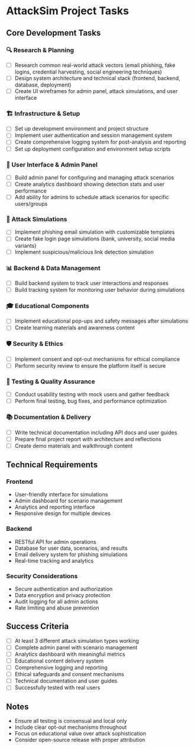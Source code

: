 # AttackSim Project Tasks

## Core Development Tasks

### 🔍 Research & Planning
- [ ] Research common real-world attack vectors (email phishing, fake logins, credential harvesting, social engineering techniques)
- [ ] Design system architecture and technical stack (frontend, backend, database, deployment)
- [ ] Create UI wireframes for admin panel, attack simulations, and user interface

### 🏗️ Infrastructure & Setup
- [ ] Set up development environment and project structure
- [ ] Implement user authentication and session management system
- [ ] Create comprehensive logging system for post-analysis and reporting
- [ ] Set up deployment configuration and environment setup scripts

### 👤 User Interface & Admin Panel
- [ ] Build admin panel for configuring and managing attack scenarios
- [ ] Create analytics dashboard showing detection stats and user performance
- [ ] Add ability for admins to schedule attack scenarios for specific users/groups

### 🎯 Attack Simulations
- [ ] Implement phishing email simulation with customizable templates
- [ ] Create fake login page simulations (bank, university, social media variants)
- [ ] Implement suspicious/malicious link detection simulation

### 📊 Backend & Data Management
- [ ] Build backend system to track user interactions and responses
- [ ] Build tracking system for monitoring user behavior during simulations

### 🎓 Educational Components
- [ ] Implement educational pop-ups and safety messages after simulations
- [ ] Create learning materials and awareness content

### 🛡️ Security & Ethics
- [ ] Implement consent and opt-out mechanisms for ethical compliance
- [ ] Perform security review to ensure the platform itself is secure

### 🧪 Testing & Quality Assurance
- [ ] Conduct usability testing with mock users and gather feedback
- [ ] Perform final testing, bug fixes, and performance optimization

### 📚 Documentation & Delivery
- [ ] Write technical documentation including API docs and user guides
- [ ] Prepare final project report with architecture and reflections
- [ ] Create demo materials and walkthrough content

## Technical Requirements

### Frontend
- User-friendly interface for simulations
- Admin dashboard for scenario management
- Analytics and reporting interface
- Responsive design for multiple devices

### Backend
- RESTful API for admin operations
- Database for user data, scenarios, and results
- Email delivery system for phishing simulations
- Real-time tracking and analytics

### Security Considerations
- Secure authentication and authorization
- Data encryption and privacy protection
- Audit logging for all admin actions
- Rate limiting and abuse prevention

## Success Criteria
- [ ] At least 3 different attack simulation types working
- [ ] Complete admin panel with scenario management
- [ ] Analytics dashboard with meaningful metrics
- [ ] Educational content delivery system
- [ ] Comprehensive logging and reporting
- [ ] Ethical safeguards and consent mechanisms
- [ ] Technical documentation and user guides
- [ ] Successfully tested with real users

## Notes
- Ensure all testing is consensual and local only
- Include clear opt-out mechanisms throughout
- Focus on educational value over attack sophistication
- Consider open-source release with proper attribution 